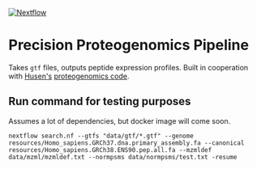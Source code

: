 [![Nextflow](https://img.shields.io/badge/nextflow-%E2%89%A50.32.0-brightgreen.svg)](https://www.nextflow.io/)

# Precision Proteogenomics Pipeline
Takes `gtf` files, outputs peptide expression profiles.
Built in cooperation with [Husen's](https://github.com/husensofteng) 
[proteogenomics code](https://github.com/husensofteng/ProteoGenomics).

## Run command for testing purposes
Assumes a lot of dependencies, but docker image will come soon.
```
nextflow search.nf --gtfs "data/gtf/*.gtf" --genome resources/Homo_sapiens.GRCh37.dna.primary_assembly.fa --canonical resources/Homo_sapiens.GRCh38.ENS90.pep.all.fa --mzmldef data/mzml/mzmldef.txt --normpsms data/normpsms/test.txt -resume
```
